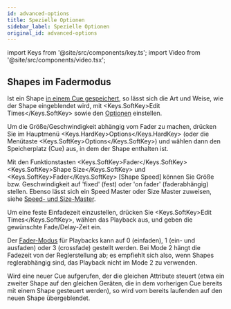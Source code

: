 ```yaml
---
id: advanced-options
title: Spezielle Optionen
sidebar_label: Spezielle Optionen
original_id: advanced-options
---
```


import Keys from '@site/src/components/key.ts';
import Video from '@site/src/components/video.tsx';

Shapes im Fadermodus
--------------------

Ist ein Shape [in einem Cue gespeichert](shape-generator.md#verwenden-von-shapes-in-cues), 
so lässt sich die Art und Weise, wie der Shape eingeblendet wird, mit <Keys.SoftKey>Edit Times</Keys.SoftKey> 
sowie den [Optionen](../cues/playback-options.md) einstellen.

Um die Größe/Geschwindigkeit abhängig vom Fader zu machen, drücken Sie
im Hauptmenü <Keys.HardKey>Options</Keys.HardKey> (oder die Menütaste <Keys.SoftKey>Options</Keys.SoftKey>) und wählen dann 
den Speicherplatz (Cue) aus, in dem der Shape enthalten ist.

Mit den Funktionstasten <Keys.SoftKey>Fader</Keys.SoftKey> <Keys.SoftKey>Shape Size</Keys.SoftKey> und <Keys.SoftKey>Fader</Keys.SoftKey> \[Shape
Speed\] können Sie Größe bzw. Geschwindigkeit auf 'fixed' (fest) oder
'on fader' (faderabhängig) stellen. Ebenso lässt sich ein Speed Master
oder Size Master zuweisen, siehe
[Speed- und Size-Master](../running-the-show/playback-controls.md#speed--und-size-master).

Um eine feste Einfadezeit einzustellen, drücken Sie <Keys.SoftKey>Edit Times</Keys.SoftKey>,
wählen das Playback aus, und geben die gewünschte Fade/Delay-Zeit ein.

Der [Fader-Modus](../cues/playback-options.md#fader-mode) für Playbacks 
kann auf 0 (einfaden), 1 (ein- und ausfaden) oder 3 (crossfade) gestellt 
werden. Bei Mode 2 hängt die Fadezeit von der Reglerstellung ab; es 
empfiehlt sich also, wenn Shapes reglerabhängig sind, das Playback nicht 
im Mode 2 zu verwenden.

Wird eine neuer Cue aufgerufen, der die gleichen Attribute steuert (etwa
ein zweiter Shape auf den gleichen Geräten, die in dem vorherigen Cue
bereits mit einem Shape gesteuert werden), so wird vom bereits laufenden
auf den neuen Shape übergeblendet.